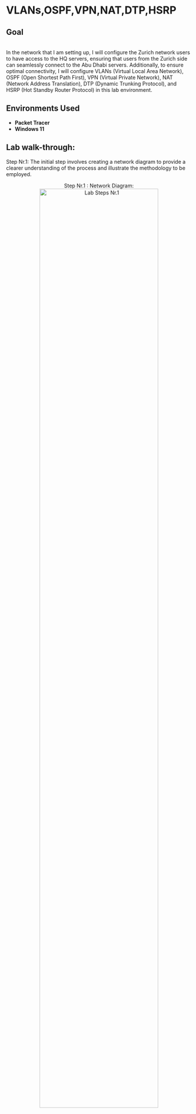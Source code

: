 <h1>VLANs,OSPF,VPN,NAT,DTP,HSRP</h1>

<h2>Goal</h2>
<br />In the network that I am setting up, I will configure the Zurich network users to have access to the HQ servers, ensuring that users from the Zurich side can seamlessly connect to the Abu Dhabi servers.
Additionally, to ensure optimal connectivity, I will configure VLANs (Virtual Local Area Network), OSPF (Open Shortest Path First), VPN (Virtual Private Network), NAT (Network Address Translation), DTP (Dynamic Trunking Protocol), and HSRP (Hot Standby Router Protocol) in this lab environment.

<br />


<h2>Environments Used </h2>

- <b>Packet Tracer</b> 
- <b>Windows 11</b>

<h2>Lab walk-through:</h2>
Step Nr.1: The initial step involves creating a network diagram to provide a clearer understanding of the process and illustrate the methodology to be employed.
<p align="center">
Step Nr.1 : Network Diagram: <br/>
<img src="https://i.imgur.com/Q3MA80N.png" height="80%" width="80%" alt="Lab Steps Nr.1"/>
<br />







</p>

<!--
 ```diff
- text in red
+ text in green
! text in orange
# text in gray
@@ text in purple (and bold)@@
```
--!>
